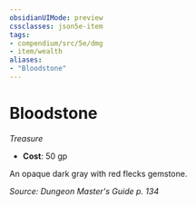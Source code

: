 ```yaml
---
obsidianUIMode: preview
cssclasses: json5e-item
tags:
- compendium/src/5e/dmg
- item/wealth
aliases: 
- "Bloodstone"
---
```

# Bloodstone
*Treasure*  

- **Cost**: 50 gp

An opaque dark gray with red flecks gemstone.

*Source: Dungeon Master's Guide p. 134*